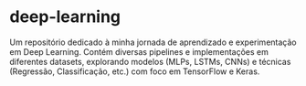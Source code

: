 # deep-learning
Um repositório dedicado à minha jornada de aprendizado e experimentação em Deep Learning. Contém diversas pipelines e implementações em diferentes datasets, explorando modelos (MLPs, LSTMs, CNNs) e técnicas (Regressão, Classificação, etc.) com foco em TensorFlow e Keras.
